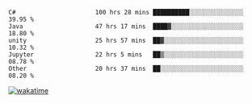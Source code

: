 <!--START_SECTION:waka-->

```text
C#                      100 hrs 28 mins ██████████░░░░░░░░░░░░░░░   39.95 %
Java                    47 hrs 17 mins  ████▓░░░░░░░░░░░░░░░░░░░░   18.80 %
unity                   25 hrs 57 mins  ██▓░░░░░░░░░░░░░░░░░░░░░░   10.32 %
Jupyter                 22 hrs 5 mins   ██▒░░░░░░░░░░░░░░░░░░░░░░   08.78 %
Other                   20 hrs 37 mins  ██░░░░░░░░░░░░░░░░░░░░░░░   08.20 %
```

<!--END_SECTION:waka-->
[![wakatime](https://wakatime.com/badge/user/6c2f442e-41b4-42e3-bc06-d5d8203ad1da.svg)](https://wakatime.com/@6c2f442e-41b4-42e3-bc06-d5d8203ad1da)

